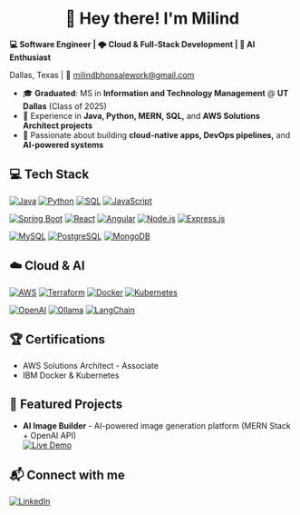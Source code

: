 <!--
**Billy-Flowers/Billy-Flowers** is a ✨ _special_ ✨ repository because its `README.md` (this file) appears on your GitHub profile.

Here are some ideas to get you started:

- 🔭 I’m currently working on ...
- 🌱 I’m currently learning ...
- 👯 I’m looking to collaborate on ...
- 🤔 I’m looking for help with ...
- 💬 Ask me about ...
- 📫 How to reach me: ...
- 😄 Pronouns: ...
- ⚡ Fun fact: ...
-->
<h1 align="center">👋 Hey there! I'm Milind</h1> 

**💻 Software Engineer | 🌩️ Cloud & Full-Stack Development | 🤖 AI Enthusiast**

Dallas, Texas | 📩 milindbhonsalework@gmail.com

- 🎓 **Graduated**: MS in **Information and Technology Management** @ **UT Dallas** (Class of 2025)   
- 🌟 Experience in **Java, Python, MERN, SQL,** and **AWS Solutions Architect projects** 
- 🚀 Passionate about building **cloud-native apps, DevOps pipelines,** and **AI-powered systems**  

## 💻 Tech Stack
[![Java](https://img.shields.io/badge/Java-007396?style=for-the-badge&logo=java&logoColor=white)](https://www.java.com/)
[![Python](https://img.shields.io/badge/Python-3776AB?style=for-the-badge&logo=python&logoColor=white)](https://www.python.org/)
[![SQL](https://img.shields.io/badge/SQL-00758F?style=for-the-badge&logo=mysql&logoColor=white)](https://www.w3schools.com/sql/)
[![JavaScript](https://img.shields.io/badge/JavaScript-F7DF1E?style=for-the-badge&logo=javascript&logoColor=black)](https://developer.mozilla.org/en-US/docs/Web/JavaScript)

[![Spring Boot](https://img.shields.io/badge/Spring%20Boot-6DB33F?style=for-the-badge&logo=spring&logoColor=white)](https://spring.io/projects/spring-boot)
[![React](https://img.shields.io/badge/React-20232A?style=for-the-badge&logo=react&logoColor=61DAFB)](https://reactjs.org/)
[![Angular](https://img.shields.io/badge/Angular-DD0031?style=for-the-badge&logo=angular&logoColor=white)](https://angular.io/)
[![Node.js](https://img.shields.io/badge/Node.js-339933?style=for-the-badge&logo=node.js&logoColor=white)](https://nodejs.org/)
[![Express.js](https://img.shields.io/badge/Express.js-000000?style=for-the-badge&logo=express&logoColor=white)](https://expressjs.com/)

[![MySQL](https://img.shields.io/badge/MySQL-4479A1?style=for-the-badge&logo=mysql&logoColor=white)](https://www.mysql.com/)
[![PostgreSQL](https://img.shields.io/badge/PostgreSQL-336791?style=for-the-badge&logo=postgresql&logoColor=white)](https://www.postgresql.org/)
[![MongoDB](https://img.shields.io/badge/MongoDB-47A248?style=for-the-badge&logo=mongodb&logoColor=white)](https://www.mongodb.com/)

## ☁️ Cloud & AI
[![AWS](https://img.shields.io/badge/AWS-232F3E?style=for-the-badge&logo=amazon-aws&logoColor=white)](https://aws.amazon.com/)
[![Terraform](https://img.shields.io/badge/Terraform-623CE4?style=for-the-badge&logo=terraform&logoColor=white)](https://www.terraform.io/)
[![Docker](https://img.shields.io/badge/Docker-0db7ed?style=for-the-badge&logo=docker&logoColor=white)](https://www.docker.com/)
[![Kubernetes](https://img.shields.io/badge/Kubernetes-326ce5?style=for-the-badge&logo=kubernetes&logoColor=white)](https://kubernetes.io/)

[![OpenAI](https://img.shields.io/badge/OpenAI-412991?style=for-the-badge&logo=openai&logoColor=white)](https://openai.com/)
[![Ollama](https://img.shields.io/badge/Ollama-008080?style=for-the-badge)](https://ollama.com/)
[![LangChain](https://img.shields.io/badge/LangChain-FF9900?style=for-the-badge&logo=data:image/png;base64,iVBORw0KGgoAAAANSUhEUgAAABAAAAAQCAYAAAAf8/9hAAABP0lEQVQ4T63TTUoDQRCG4V8Ip2IegE5gEk4ClhBBgwiXTBgaApSFwEEIQjKpYCIbCKpOk8h6r+m+7sB7E6z2zZm5/z3uHzRw4iQhU5QIsKxG3hmOac7Rzj6iC2CNxXOC8yzBPMZ6RIkoypCZ+HjoigDwYX63lV8FjVdnXbMLX2RAA9H1cxBXP+zAht1LgKae0XyL6Zf0l6jvga/oeQYw7j/3k9SkDzZZD2HwPF8XZ5V6A3e0KUEHU1x+Tw+R8qMAZ/gf7pDqk7k3wF+Nht3mKz8X+PSPkfIWcRf+Jtjvh4F+E7uX7f7JYH/j8DE0hYUGwlqQAAAAASUVORK5CYII=)](https://www.langchain.com/)


## 🏆 Certifications
- AWS Solutions Architect - Associate
- IBM Docker & Kubernetes

## 🚀 Featured Projects
- **AI Image Builder** - AI-powered image generation platform (MERN Stack + OpenAI API)  
  [![Live Demo](https://img.shields.io/badge/Live%20Demo-blue?style=for-the-badge)](https://imagebuilderai.netlify.app/)


## 📬 Connect with me
[![LinkedIn](https://img.shields.io/badge/LinkedIn-0A66C2?style=for-the-badge&logo=linkedin&logoColor=white)](https://www.linkedin.com/in/milind-bhonsale/)


<!-- ##📫 Connect with me:  
[LinkedIn](https://www.linkedin.com/in/milind-bhonsale/) | [Portfolio](https://yourportfolio.com) | [Email](mailto:youremail@domain.com)
-->



